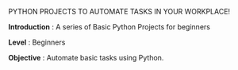 PYTHON PROJECTS TO AUTOMATE TASKS IN YOUR WORKPLACE!

**Introduction** : A series of Basic Python Projects for beginners

**Level** : Beginners

**Objective** : Automate basic tasks using Python.

